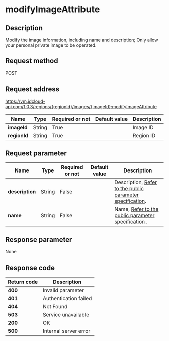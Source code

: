 # modifyImageAttribute


## Description
Modify the image information, including name and description; Only allow your personal private image to be operated.


## Request method
POST

## Request address
https://vm.jdcloud-api.com/1.0.3/regions/{regionId}/images/{imageId}:modifyImageAttribute

|Name|Type|Required or not|Default value|Description|
|---|---|---|---|---|
|**imageId**|String|True| |Image ID|
|**regionId**|String|True| |Region ID|

## Request parameter
|Name|Type|Required or not|Default value|Description|
|---|---|---|---|---|
|**description**|String|False| |Description, <a href='https://www.jdcloud.com/help/detail/3870/isCatalog/1'>Refer to the public parameter specification</a>.|
|**name**|String|False| |Name, <a href='https://www.jdcloud.com/help/detail/3870/isCatalog/1'>Refer to the public parameter specification </a>.|


## Response parameter
None



## Response code
|Return code|Description|
|---|---|
|**400**|Invalid parameter|
|**401**|Authentication failed|
|**404**|Not Found  |
|**503**|Service unavailable|
|**200**|OK|
|**500**|Internal server error|
